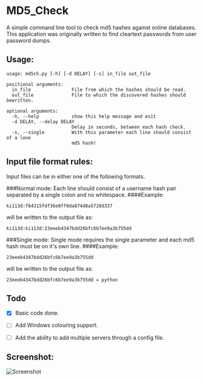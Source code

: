MD5_Check
=========

A simple command line tool to check md5 hashes against online databases. This application was originally written to find cleartext passwords from user password dumps.


Usage:
------
~~~
usage: md5ch.py [-h] [-d DELAY] [-s] in_file out_file

positional arguments:
  in_file               File from which the hashes should be read.
  out_file              File to which the discovered hashes should bewritten.

optional arguments:
  -h, --help            show this help message and exit
  -d DELAY, --delay DELAY
                        Delay in seconds, between each hash check.
  -s, --single          With this parameter each line should consist of a lone
                        md5 hash!
~~~

Input file format rules:
------------------------
Input files can be in either one of the following formats.

###Normal mode:
Each line should consist of a username hash pair separated by a single colon and no whitespace.
####Example:
~~~
ki113d:f84315fdf36e0ff0da874d8a5728d337
~~~
will be written to the output file as:
~~~
ki113d:ki113d:23eeeb4347bdd26bfc6b7ee9a3b755dd
~~~

###Single mode:
Single mode requires the single parameter and each md5 hash must be on it's own line.
####Example:
~~~
23eeeb4347bdd26bfc6b7ee9a3b755dd
~~~
will be written to the output file as:
~~~
23eeeb4347bdd26bfc6b7ee9a3b755dd = python
~~~

Todo
----
- [X] Basic code done.
- [ ] Add Windows colouring support.
- [ ] Add the ability to add multiple servers through a config file.


Screenshot:
-----------
![Screenshot](http://i.imgur.com/pCUQ6bN.png?1)